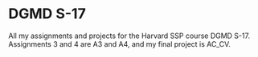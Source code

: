 # DGMD S-17
All my assignments and projects for the Harvard SSP course DGMD S-17. Assignments 3 and 4 are A3 and A4, and my final project is AC_CV.

